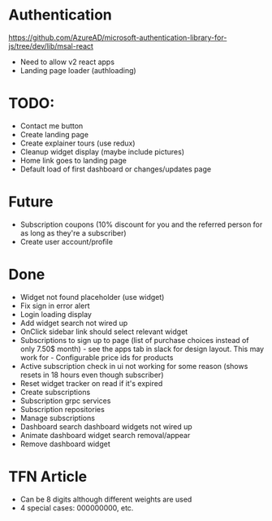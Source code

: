 # Authentication
https://github.com/AzureAD/microsoft-authentication-library-for-js/tree/dev/lib/msal-react

- Need to allow v2 react apps
- Landing page loader (authloading)

# TODO:
- Contact me button
- Create landing page
- Create explainer tours (use redux)
- Cleanup widget display (maybe include pictures)
- Home link goes to landing page
- Default load of first dashboard or changes/updates page

# Future
- Subscription coupons (10% discount for you and the referred person for as long as they're a subscriber)
- Create user account/profile

# Done
- Widget not found placeholder (use widget)
- Fix sign in error alert
- Login loading display
- Add widget search not wired up
- OnClick sidebar link should select relevant widget
- Subscriptions to sign up to page (list of purchase choices instead of only 7.50$ month) - see the apps tab in slack for design layout. This may work for - Configurable price ids for products
- Active subscription check in ui not working for some reason (shows resets in 18 hours even though subscriber)
- Reset widget tracker on read if it's expired
- Create subscriptions
- Subscription grpc services
- Subscription repositories
- Manage subscriptions
- Dashboard search dashboard widgets not wired up
- Animate dashboard widget search removal/appear
- Remove dashboard widget


# TFN Article
- Can be 8 digits although different weights are used
- 4 special cases: 000000000, etc.